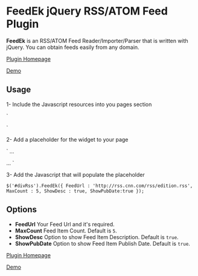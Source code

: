 FeedEk jQuery RSS/ATOM Feed Plugin
======

**FeedEk** is an RSS/ATOM Feed Reader/Importer/Parser that is written with jQuery. 
You can obtain feeds easily from any domain.

[Plugin Homepage](http://jquery-plugins.net/FeedEk/FeedEk.html)

[Demo](http://jquery-plugins.net/FeedEk/FeedEk_demo.html)


## Usage
1- Include the Javascript resources into you pages <head> section

`<head>
 <script type="text/javascript" src="http://ajax.googleapis.com/ajax/libs/jquery/1.9.0/jquery.min.js"></script>
 <script type="text/javascript" src="FeedEk.js"></script>
</head>`

2- Add a placeholder for the widget to your page

`<body>
...
 <div id="divRss"></div>
...
</body>`

3- Add the Javascript that will populate the placeholder

`$('#divRss').FeedEk({
  FeedUrl : 'http://rss.cnn.com/rss/edition.rss',
  MaxCount : 5,
  ShowDesc : true,
  ShowPubDate:true
});`

## Options

- **FeedUrl**
  Your Feed Url and it's required.
- **MaxCount**
  Feed Item Count. Default is `5`.
- **ShowDesc**
  Option to show Feed Item Description. Default is `true`.
- **ShowPubDate**
  Option to show Feed Item Publish Date. Default is `true`.

[Plugin Homepage](http://jquery-plugins.net/FeedEk/FeedEk.html)

[Demo](http://jquery-plugins.net/FeedEk/FeedEk_demo.html)
